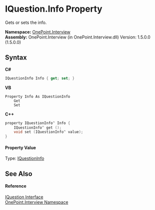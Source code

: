 # IQuestion.Info Property 
 

Gets or sets the info.

**Namespace:**&nbsp;<a href="N_OnePoint_Interview">OnePoint.Interview</a><br />**Assembly:**&nbsp;OnePoint.Interview (in OnePoint.Interview.dll) Version: 1.5.0.0 (1.5.0.0)

## Syntax

**C#**<br />
``` C#
IQuestionInfo Info { get; set; }
```

**VB**<br />
``` VB
Property Info As IQuestionInfo
	Get
	Set
```

**C++**<br />
``` C++
property IQuestionInfo^ Info {
	IQuestionInfo^ get ();
	void set (IQuestionInfo^ value);
}
```


#### Property Value
Type: <a href="T_OnePoint_Interview_IQuestionInfo">IQuestionInfo</a>

## See Also


#### Reference
<a href="T_OnePoint_Interview_IQuestion">IQuestion Interface</a><br /><a href="N_OnePoint_Interview">OnePoint.Interview Namespace</a><br />